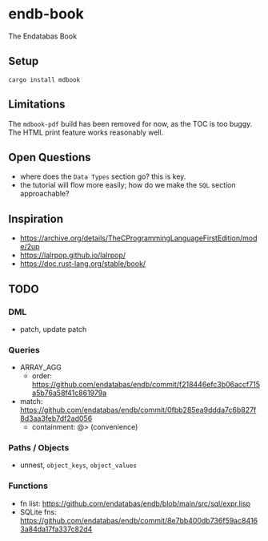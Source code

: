 # endb-book

The Endatabas Book

## Setup

```
cargo install mdbook
```

## Limitations

The `mdbook-pdf` build has been removed for now, as the TOC is too buggy.
The HTML print feature works reasonably well.

## Open Questions

* where does the `Data Types` section go? this is key.
* the tutorial will flow more easily; how do we make the `SQL` section approachable?

## Inspiration

* https://archive.org/details/TheCProgrammingLanguageFirstEdition/mode/2up
* https://lalrpop.github.io/lalrpop/
* https://doc.rust-lang.org/stable/book/


## TODO

### DML

* patch, update patch

### Queries

* ARRAY_AGG
    * order: https://github.com/endatabas/endb/commit/f218446efc3b06accf715a5b76a58f41c861979a
* match: https://github.com/endatabas/endb/commit/0fbb285ea9ddda7c6b827f8d3aa3feb7df2ad056
    * containment: @> (convenience)

### Paths / Objects

* unnest, `object_keys`, `object_values`

### Functions

* fn list: https://github.com/endatabas/endb/blob/main/src/sql/expr.lisp
* SQLite fns: https://github.com/endatabas/endb/commit/8e7bb400db736f59ac84163a84da17fa337c82d4
